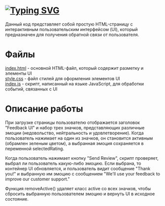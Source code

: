 # [![Typing SVG](https://readme-typing-svg.demolab.com?font=Fira+Code&size=30&pause=100000&width=435&lines=feedback-ui)](https://git.io/typing-svg)

Данный код представляет собой простую HTML-страницу с интерактивным пользовательским интерфейсом (UI), который предназначен для получения обратной связи от пользователя.

# Файлы
<a href="" target="_blank">index.html</a>  - основной HTML-файл, который содержит разметку и элементы UI <br/>
<a href="" target="_blank">style.css</a> - файл стилей для оформления элементов UI <br/>
<a href="" target="_blank">index.js</a> - скрипт, написанный на языке JavaScript, для обработки событий, связанных с UI
# Описание работы
При загрузке страницы пользователю отображается заголовок "Feedback UI" и набор трех значков, представляющих различные эмоции (недовольство, нейтральность и удовлетворение). Когда пользователь нажимает на один из значков, он становится активным (обрамлен зеленым цветом), а выбранная эмоция сохраняется в переменной selectedRating.

Когда пользователь нажимает кнопку "Send Review", скрипт проверяет, выбрал ли пользователь какую-либо эмоцию. Если выбрана, то контейнер UI обновляется, и пользователь видит сообщение "Thank you!" и выбранную им эмоцию с сообщением "We'll use your feedback to improve our customer support."

Функция removeActive() удаляет класс active со всех значков, чтобы сбросить выбранную пользователем эмоцию и вернуть UI в исходное состояние.
